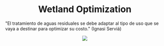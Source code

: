 <h1 align="center">Wetland Optimization</h1>
"El tratamiento de aguas residuales se debe adaptar al tipo de uso que se vaya a destinar para optimizar su costo." (Ignasi Serviá)
<p align="center"><img src="https://www.google.com/url?sa=i&url=https%3A%2F%2Factualidad.globalomnium.com%2Fglobal-omnium-estudia-el-uso-de-humedales-artificiales-para-el-tratamiento-de-aguas-residuales%2F&psig=AOvVaw0UFkxQDsvJ8Db2D32cHgbu&ust=1686281887952000&source=images&cd=vfe&ved=0CBEQjRxqFwoTCNjkqrfSsv8CFQAAAAAdAAAAABA5"/></p> 
